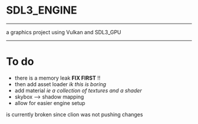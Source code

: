 # SDL3_ENGINE

***
a graphics project using Vulkan and SDL3_GPU
***
# To do
* there is a memory leak **FIX FIRST** !!
* then add asset loader *ik this is boring* 
* add material *ie a collection of textures and a shader*
* skybox --> shadow mapping
* allow for easier engine setup

is currently broken since clion was not pushing changes 
